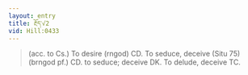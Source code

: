 ```yaml
---
layout: entry
title: རྔོད་√2
vid: Hill:0433
---
```

> (acc. to Cs.) To desire (rngod) CD. To seduce, deceive (Situ 75) (brngod pf.) CD. to seduce; deceive DK. To delude, deceive TC.

